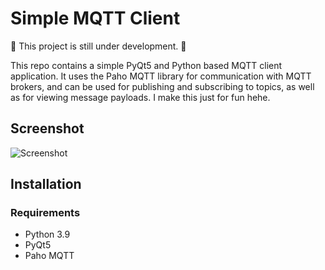 # Simple MQTT Client

:construction: This project is still under development. :construction:

This repo contains a simple PyQt5 and Python based MQTT client application. It uses the Paho MQTT library for 
communication with MQTT brokers, and can be used for publishing and subscribing to topics, as well as for viewing 
message payloads. I make this just for fun hehe.

## Screenshot

![Screenshot](https://i.imgur.com/diT8Soi.png)

## Installation

### Requirements

- Python 3.9
- PyQt5
- Paho MQTT